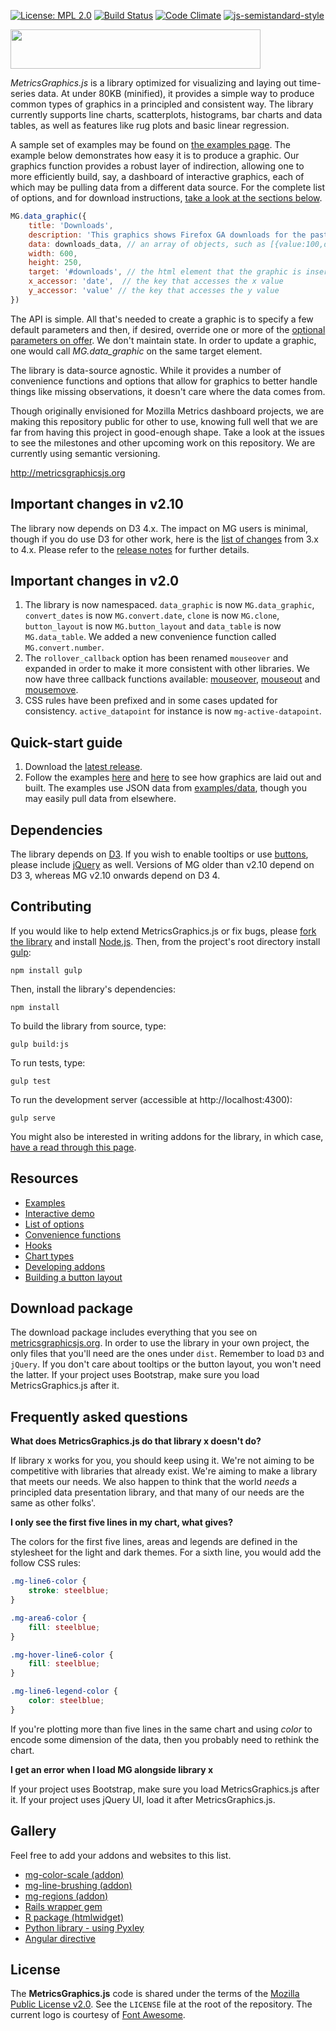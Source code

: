 [![License: MPL 2.0](https://img.shields.io/badge/License-MPL%202.0-brightgreen.svg)](https://opensource.org/licenses/MPL-2.0) [![Build Status][travis-badge]][travis-badge-url] [![Code Climate][code-climate-badge]][code-climate-url] [![js-semistandard-style](https://img.shields.io/badge/code%20style-semistandard-brightgreen.svg?style=flat-square)](https://github.com/Flet/semistandard) 

<a href="http://metricsgraphicsjs.org/"><img src="http://metricsgraphicsjs.org/images/logo.svg" hspace="0" vspace="0" width="400" height="63"></a>

_MetricsGraphics.js_ is a library optimized for visualizing and laying out time-series data. At under 80KB (minified), it provides a simple way to produce common types of graphics in a principled and consistent way. The library currently supports line charts, scatterplots, histograms, bar charts and data tables, as well as features like rug plots and basic linear regression.

A sample set of examples may be found on [the examples page](http://metricsgraphicsjs.org). The example below demonstrates how easy it is to produce a graphic. Our graphics function provides a robust layer of indirection, allowing one to more efficiently build, say, a dashboard of interactive graphics, each of which may be pulling data from a different data source. For the complete list of options, and for download instructions, [take a look at the sections below](https://github.com/mozilla/metrics-graphics/wiki).

```js
MG.data_graphic({
    title: 'Downloads',
    description: 'This graphics shows Firefox GA downloads for the past six months.',
    data: downloads_data, // an array of objects, such as [{value:100,date:...},...]
    width: 600,
    height: 250,
    target: '#downloads', // the html element that the graphic is inserted in
    x_accessor: 'date',  // the key that accesses the x value
    y_accessor: 'value' // the key that accesses the y value
})
```

The API is simple. All that's needed to create a graphic is to specify a few default parameters and then, if desired, override one or more of the [optional parameters on offer](https://github.com/mozilla/metrics-graphics/wiki/List-of-Options). We don't maintain state. In order to update a graphic, one would call _MG.data_graphic_ on the same target element.

The library is data-source agnostic. While it provides a number of convenience functions and options that allow for graphics to better handle things like missing observations, it doesn't care where the data comes from.

Though originally envisioned for Mozilla Metrics dashboard projects, we are making this repository public for other to use, knowing full well that we are far from having this project in good-enough shape. Take a look at the issues to see the milestones and other upcoming work on this repository. We are currently using semantic versioning.

<a href="http://metricsgraphicsjs.org">http://metricsgraphicsjs.org</a>

## Important changes in v2.10
The library now depends on D3 4.x. The impact on MG users is minimal, though if you do use D3 for other work, here is the [list of changes](https://github.com/d3/d3/blob/master/CHANGES.md) from 3.x to 4.x. Please refer to the [release notes](https://github.com/mozilla/metrics-graphics/releases/tag/v2.10.0) for further details.

## Important changes in v2.0
1. The library is now namespaced. ``data_graphic`` is now ``MG.data_graphic``, ``convert_dates`` is now ``MG.convert.date``, ``clone`` is now ``MG.clone``, ``button_layout`` is now ``MG.button_layout`` and ``data_table`` is now ``MG.data_table``. We added a new convenience function called ``MG.convert.number``.
2. The ``rollover_callback`` option has been renamed ``mouseover`` and expanded in order to make it more consistent with other libraries. We now have three callback functions available: [mouseover](https://github.com/mozilla/metrics-graphics/wiki/Graphic#mouseover), [mouseout](https://github.com/mozilla/metrics-graphics/wiki/Graphic#mouseout) and [mousemove](https://github.com/mozilla/metrics-graphics/wiki/Graphic#mousemove).
3. CSS rules have been prefixed and in some cases updated for consistency. ``active_datapoint`` for instance is now ``mg-active-datapoint``.

## Quick-start guide
1. Download the [latest release](https://github.com/mozilla/metrics-graphics/releases).
2. Follow the examples [here](https://github.com/mozilla/metrics-graphics/blob/master/examples/index.htm) and [here](https://github.com/mozilla/metrics-graphics/blob/master/examples/js/main.js) to see how graphics are laid out and built. The examples use JSON data from [examples/data](https://github.com/mozilla/metrics-graphics/blob/master/examples/data), though you may easily pull data from elsewhere.

## Dependencies
The library depends on [D3](http://d3js.org). If you wish to enable tooltips or use [buttons](https://github.com/mozilla/metrics-graphics/wiki/Button-Layout), please include [jQuery](http://jquery.com/) as well. Versions of MG older than v2.10 depend on D3 3, whereas MG v2.10 onwards depend on D3 4.

## Contributing
If you would like to help extend MetricsGraphics.js or fix bugs, please [fork the library](https://github.com/mozilla/metrics-graphics) and install [Node.js](http://nodejs.org). Then, from the project's root directory install [gulp](http://gulpjs.com):

    npm install gulp

Then, install the library's dependencies:

    npm install

To build the library from source, type:

    gulp build:js

To run tests, type:

    gulp test

To run the development server (accessible at http://localhost:4300):

    gulp serve

You might also be interested in writing addons for the library, in which case, [have a read through this page](https://github.com/mozilla/metrics-graphics/wiki/Developing-Addons).

## Resources
* [Examples](http://metricsgraphicsjs.org/examples.htm)
* [Interactive demo](http://metricsgraphicsjs.org/interactive-demo.htm)
* [List of options](https://github.com/mozilla/metrics-graphics/wiki/List-of-Options)
* [Convenience functions](https://github.com/mozilla/metrics-graphics/wiki/Convenience-Functions)
* [Hooks](https://github.com/mozilla/metrics-graphics/blob/master/HOOKS.md)
* [Chart types](https://github.com/mozilla/metrics-graphics/wiki/Chart-Types)
* [Developing addons](https://github.com/mozilla/metrics-graphics/wiki/Developing-Addons)
* [Building a button layout](https://github.com/mozilla/metrics-graphics/wiki/Button-Layout)

## Download package
The download package includes everything that you see on [metricsgraphicsjs.org](http://metricsgraphicsjs.org). In order to use the library in your own project, the only files that you'll need are the ones under ``dist``. Remember to load ``D3`` and ``jQuery``. If you don't care about tooltips or the button layout, you won't need the latter. If your project uses Bootstrap, make sure you load MetricsGraphics.js after it.

## Frequently asked questions
__What does MetricsGraphics.js do that library x doesn't do?__

If library x works for you, you should keep using it. We're not aiming to be competitive with libraries that already exist. We're aiming to make a library that meets our needs. We also happen to think that the world _needs_ a principled data presentation library, and that many of our needs are the same as other folks'.

__I only see the first five lines in my chart, what gives?__

The colors for the first five lines, areas and legends are defined in the stylesheet for the light and dark themes. For a sixth line, you would add the follow CSS rules:


```css
.mg-line6-color {
    stroke: steelblue;
}

.mg-area6-color {
    fill: steelblue;
}

.mg-hover-line6-color {
    fill: steelblue;
}

.mg-line6-legend-color {
    color: steelblue;
}
```

If you're plotting more than five lines in the same chart and using _color_ to encode some dimension of the data, then you probably need to rethink the chart.

__I get an error when I load MG alongside library x__

If your project uses Bootstrap, make sure you load MetricsGraphics.js after it. If your project uses jQuery UI, load it after MetricsGraphics.js.

## Gallery
Feel free to add your addons and websites to this list.
* [mg-color-scale (addon)](https://github.com/dandehavilland/mg-color-scale)
* [mg-line-brushing (addon)](https://github.com/dandehavilland/mg-line-brushing)
* [mg-regions (addon)](https://github.com/senseyeio/mg-regions)
* [Rails wrapper gem](https://github.com/dgilperez/metrics-graphics-rails)
* [R package (htmlwidget)](https://github.com/hrbrmstr/metricsgraphics)
* [Python library - using Pyxley](http://multithreaded.stitchfix.com/blog/2015/07/16/pyxley)
* [Angular directive](https://github.com/elmarquez/angular-metrics-graphics)

## License

The __MetricsGraphics.js__ code is shared under the terms of the [Mozilla Public License v2.0](http://www.mozilla.org/MPL/2.0/). See the `LICENSE` file at the root of the repository. The current logo is courtesy of [Font Awesome](http://fortawesome.github.io/Font-Awesome/).


[travis-badge]: https://travis-ci.org/mozilla/metrics-graphics.svg?branch=master
[travis-badge-url]: https://travis-ci.org/mozilla/metrics-graphics
[code-climate-badge]: https://codeclimate.com/github/mozilla/metrics-graphics/badges/gpa.svg
[code-climate-url]: https://codeclimate.com/github/mozilla/metrics-graphics
